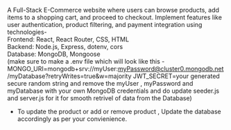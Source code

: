 A Full-Stack E-Commerce website where users can browse products, add items to
a shopping cart, and proceed to checkout. Implement features like user
authentication, product filtering, and payment integration using technologies-            
Frontend: React, React Router, CSS, HTML           
Backend: Node.js, Express, dotenv, cors         
Database: MongoDB, Mongoose            
(make sure to make a .env file which will look like this - 
MONGO_URI=mongodb+srv://myUser:myPassword@cluster0.mongodb.net/myDatabase?retryWrites=true&w=majority
JWT_SECRET=your generated secure random string 
and remove the myUser , myPassword and myDatabase with your own MongoDB credentials and do update seeder.js and server.js for it for smooth retrivel of data from the Database)           
- To update the product or add or remove product , Update the database accordingly as per your convienience.
